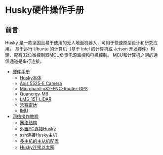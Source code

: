 # Husky硬件操作手册

## 前言
Husky 是一款坚固且易于使用的无人地面机器人，可用于快速原型设计和研究应用。
基于运行 Ubuntu 的计算机（基于 Intel 的计算机或 Jetson 开发套件）构建，配有32位微控制器MCU负责电源监控和电机控制。
MCU和计算机之间的通信通道是串行连接。


- [硬件手册](硬件手册.md)
    - [Husky本体](Husky本体.md)
    - [Axis 5525-E Camera](Axis-5525-E-Camera.md)
    - [Microhard-pX2-ENC-Router-GPS](Microhard-pX2-ENC-Router-GPS.md)
    - [Quanergy-M8](Quanergy-M8.md)
    - [LMS-151-LIDAR](LMS-151-LIDAR.md)
    - [禾赛雷达](禾赛雷达.md)
    - [IMU](IMU.md)
- [网络操作教程](网络操作教程.md)
    - [网络结构](网络结构.md)
    - [外置PC连接Husky](外置PC连接Husky.md)
    - [ssh连接Husky主机](ssh连接Husky主机.md)
    - [多主机的主从机配置](多主机的主从机配置.md)
    - [Husky连接以太网](Husky连接以太网.md)

